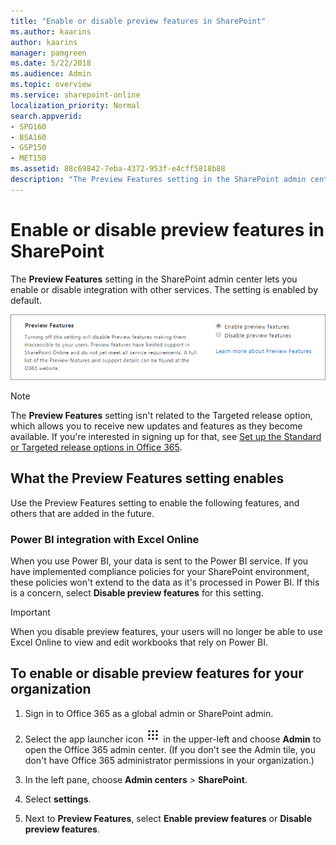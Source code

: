 ```yaml
---
title: "Enable or disable preview features in SharePoint"
ms.author: kaarins
author: kaarins
manager: pamgreen
ms.date: 5/22/2018
ms.audience: Admin
ms.topic: overview
ms.service: sharepoint-online
localization_priority: Normal
search.appverid:
- SPO160
- BSA160
- GSP150
- MET150
ms.assetid: 88c69842-7eba-4372-953f-e4cff5818b88
description: "The Preview Features setting in the SharePoint admin center lets you enable or disable integration with other services. The setting is enabled by default."
---
```


# Enable or disable preview features in SharePoint

The **Preview Features** setting in the SharePoint admin center lets you enable or disable integration with other services. The setting is enabled by default. 
  
![Preview Features setting in SharePoint Admin Center](media/cd0df213-4e8c-4636-bb87-c69879ff5919.png)
  
> [!NOTE]
> The **Preview Features** setting isn't related to the Targeted release option, which allows you to receive new updates and features as they become available. If you're interested in signing up for that, see [Set up the Standard or Targeted release options in Office 365](https://support.office.com/article/3b3adfa4-1777-4ff0-b606-fb8732101f47). 
  
## What the Preview Features setting enables

Use the Preview Features setting to enable the following features, and others that are added in the future.
  
### Power BI integration with Excel Online

When you use Power BI, your data is sent to the Power BI service. If you have implemented compliance policies for your SharePoint environment, these policies won't extend to the data as it's processed in Power BI. If this is a concern, select **Disable preview features** for this setting. 
  
> [!IMPORTANT]
> When you disable preview features, your users will no longer be able to use Excel Online to view and edit workbooks that rely on Power BI. 
  
## To enable or disable preview features for your organization

1. Sign in to Office 365 as a global admin or SharePoint admin.
    
2. Select the app launcher icon ![The app launcher icon in Office 365](media/e5aee650-c566-4100-aaad-4cc2355d909f.png) in the upper-left and choose **Admin** to open the Office 365 admin center. (If you don't see the Admin tile, you don't have Office 365 administrator permissions in your organization.) 
    
3. In the left pane, choose **Admin centers** \> **SharePoint**.
    
4. Select **settings**.
    
5. Next to **Preview Features**, select **Enable preview features** or **Disable preview features**.
    

